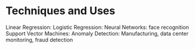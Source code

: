 # Techniques and Uses #

Linear Regression:
Logistic Regression:
Neural Networks: face recognition
Support Vector Machines:
Anomaly Detection: Manufacturing, data center monitoring, fraud detection
